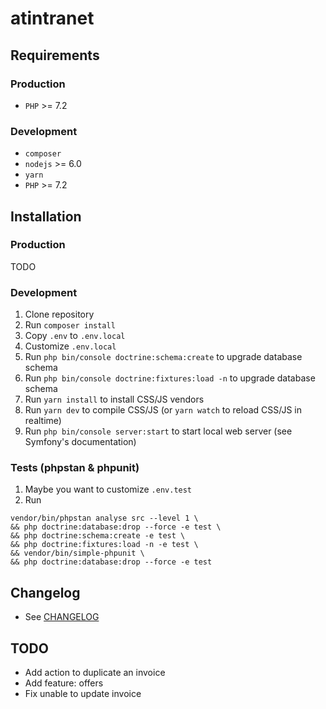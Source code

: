 # atintranet

## Requirements

### Production

* `PHP` >= 7.2

### Development

* `composer`
* `nodejs` >= 6.0
* `yarn`
* `PHP` >= 7.2
    
## Installation

### Production

TODO

### Development

1. Clone repository
2. Run `composer install`
3. Copy `.env` to `.env.local`
4. Customize `.env.local`
5. Run `php bin/console doctrine:schema:create` to upgrade database schema
6. Run `php bin/console doctrine:fixtures:load -n` to upgrade database schema
7. Run `yarn install` to install CSS/JS vendors
8. Run `yarn dev` to compile CSS/JS (or `yarn watch` to reload CSS/JS in realtime)
9. Run `php bin/console server:start` to start local web server (see Symfony's documentation)

### Tests (phpstan & phpunit)

1. Maybe you want to customize `.env.test`
2. Run
```
vendor/bin/phpstan analyse src --level 1 \
&& php doctrine:database:drop --force -e test \
&& php doctrine:schema:create -e test \
&& php doctrine:fixtures:load -n -e test \
&& vendor/bin/simple-phpunit \
&& php doctrine:database:drop --force -e test
```

## Changelog

* See [CHANGELOG](CHANGELOG.md)

## TODO

* Add action to duplicate an invoice
* Add feature: offers
* Fix unable to update invoice
